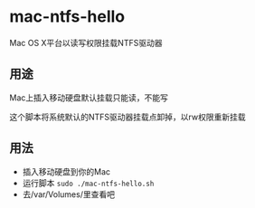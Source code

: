 # mac-ntfs-hello
Mac OS X平台以读写权限挂载NTFS驱动器

## 用途

Mac上插入移动硬盘默认挂载只能读，不能写

这个脚本将系统默认的NTFS驱动器挂载点卸掉，以rw权限重新挂载

## 用法

* 插入移动硬盘到你的Mac
* 运行脚本
`sudo ./mac-ntfs-hello.sh`
* 去/var/Volumes/里查看吧
